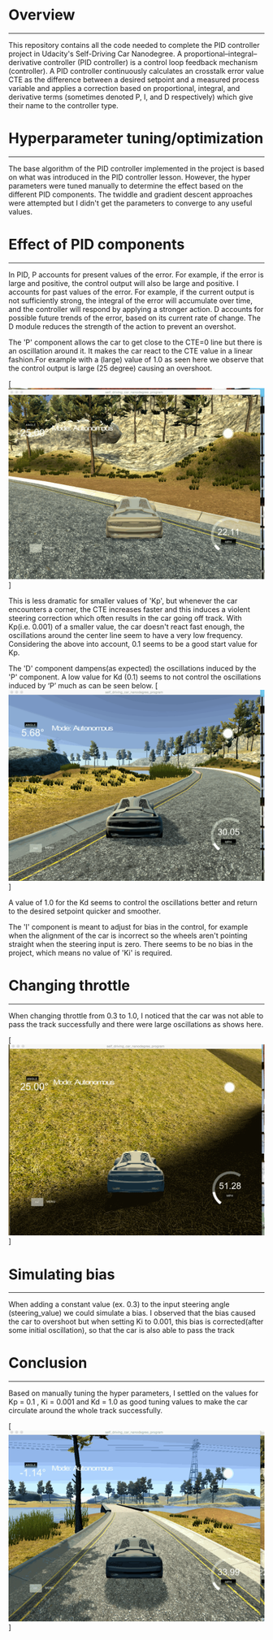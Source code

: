 # Overview
-----

This repository contains all the code needed to complete the PID controller project in Udacity's Self-Driving Car Nanodegree. A proportional–integral–derivative controller (PID controller) is a control loop feedback mechanism (controller).  A PID controller continuously calculates an crosstalk error value CTE as the difference between a desired setpoint and a measured process variable and applies a correction based on proportional, integral, and derivative terms (sometimes denoted P, I, and D respectively) which give their name to the controller type. 

# Hyperparameter tuning/optimization
-----

The base algorithm of the PID controller implemented in the project is based on what was introduced in the PID controller lesson. However, the hyper parameters were tuned manually to determine the effect based on the different PID components. The twiddle and gradient descent approaches were attempted but I didn't get the parameters to converge to any useful values. 

# Effect of PID components
-----

In PID, 
P accounts for present values of the error. For example, if the error is large and positive, the control output will also be large and positive.
I accounts for past values of the error. For example, if the current output is not sufficiently strong, the integral of the error will accumulate over time, and the controller will respond by applying a stronger action.
D accounts for possible future trends of the error, based on its current rate of change. The D module reduces the strength of the action to prevent an overshot.

The 'P' component allows the car to get close to the CTE=0 line but there is an oscillation around it. It makes the car react to the CTE value in a linear fashion.For example with a (large) value of 1.0 as seen here we observe that the control output is large (25 degree) causing an overshoot.

[![SDC - PID controller p=1 ](https://github.com/bhatiarajesh/CarND-PID-ControlProject/raw/master/out/pid-controller-HIGH-kp.png)]

This is less dramatic for smaller values of 'Kp', but whenever the car encounters a corner, the CTE increases faster and this induces a violent steering correction which often results in the car going off track. With Kp(i.e. 0.001) of a smaller value, the car doesn't react fast enough, the oscillations around the center line seem to have a very low frequency. Considering the above into account, 0.1 seems to be a good start value for Kp.

The 'D' component dampens(as expected) the oscillations induced by the 'P' component. A low value for Kd (0.1) seems to not control the oscillations induced by ‘P’ much as can be seen below. 
[![SDC - PID controller d=0.1 ](https://github.com/bhatiarajesh/CarND-PID-ControlProject/raw/master/out/pid-controller-LOW-kd.png)]

A value of 1.0 for the Kd seems to control the oscillations better and return to the desired setpoint quicker and smoother.

The 'I' component is meant to adjust for bias in the control, for example when the alignment of the car is incorrect so the wheels aren't pointing straight when the steering input is zero. There seems to be no bias in the project, which means no value of 'Ki' is required. 

# Changing throttle
-----

When changing throttle from 0.3 to 1.0, I noticed that the car was not able to pass the track successfully and there were large oscillations as shows here.

[![SDC - PID controller d=0.1 ](https://github.com/bhatiarajesh/CarND-PID-ControlProject/raw/master/out/pid-controller-HIGH-throttle.png)]


# Simulating bias
-----

When adding a constant value (ex. 0.3) to the input steering angle (steering_value) we could simulate a bias. I observed that the bias caused the car to overshoot but when setting Ki to 0.001, this bias is corrected(after some initial oscillation), so that the car is also able to pass the track

# Conclusion
-----

Based on manually tuning the hyper parameters, I settled on the values for Kp = 0.1 , Ki = 0.001 and Kd = 1.0 as good tuning values to make the car circulate around the whole track successfully.

[![SDC - PID controller p=0.1 and d=1.0, i=0.001 ](https://github.com/bhatiarajesh/CarND-PID-ControlProject/raw/master/out/pid-controller-success.gif)]





